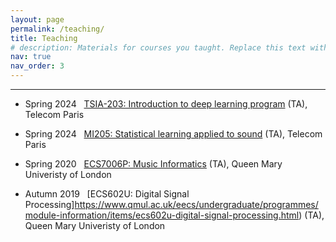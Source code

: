 ```yaml
---
layout: page
permalink: /teaching/
title: Teaching
# description: Materials for courses you taught. Replace this text with your description.
nav: true
nav_order: 3
---
```


---
- Spring 2024 &nbsp; [TSIA-203: Introduction to deep learning program](https://synapses.telecom-paris.fr/catalogue/2024-2025/ue/2173/SD-TSIA203-introduction-to-deep-learning?from=D4) (TA), Telecom Paris

- Spring 2024 &nbsp; [MI205: Statistical learning applied to sound](https://perso.ensta-paris.fr/~manzaner/Cours/MI205/) (TA), Telecom Paris

- Spring 2020 &nbsp; [ECS7006P: Music Informatics](https://www.qmul.ac.uk/modules/items/ecs7006p-music-informatics.html) (TA), Queen Mary Univeristy of London

- Autumn 2019 &nbsp; [ECS602U: Digital Signal Processing]https://www.qmul.ac.uk/eecs/undergraduate/programmes/module-information/items/ecs602u-digital-signal-processing.html) (TA), Queen Mary Univeristy of London